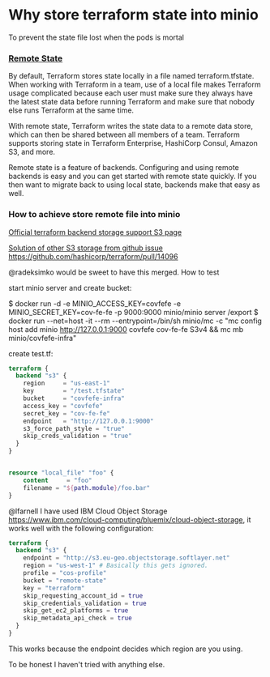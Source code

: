 # Why store terraform state into minio

To prevent the state file lost when the pods is mortal

### [Remote State](https://www.terraform.io/docs/state/remote.html)

By default, Terraform stores state locally in a file named terraform.tfstate. When working with Terraform in a team, use of a local file makes Terraform usage complicated because each user must make sure they always have the latest state data before running Terraform and make sure that nobody else runs Terraform at the same time.

With remote state, Terraform writes the state data to a remote data store, which can then be shared between all members of a team. Terraform supports storing state in Terraform Enterprise, HashiCorp Consul, Amazon S3, and more.

Remote state is a feature of backends. Configuring and using remote backends is easy and you can get started with remote state quickly. If you then want to migrate back to using local state, backends make that easy as well.

### How to achieve store remote file into minio

[Official terraform backend storage support S3 page](https://www.terraform.io/docs/backends/types/s3.html)

[Solution of other S3 storage from github issue](https://github.com/hashicorp/terraform/pull/15553#issuecomment-334724247)
https://github.com/hashicorp/terraform/pull/14096

@radeksimko would be sweet to have this merged.
How to test

start minio server and create bucket:

$ docker run -d -e MINIO_ACCESS_KEY=covfefe -e MINIO_SECRET_KEY=cov-fe-fe -p 9000:9000 minio/minio server /export
$ docker run --net=host -it --rm --entrypoint=/bin/sh minio/mc -c "mc config host add minio http://127.0.0.1:9000 covfefe cov-fe-fe S3v4 && mc mb minio/covfefe-infra"

create test.tf:

```terraform
terraform {
  backend "s3" {
    region     = "us-east-1"
    key        = "/test.tfstate"
    bucket     = "covfefe-infra"
    access_key = "covfefe"
    secret_key = "cov-fe-fe"
    endpoint   = "http://127.0.0.1:9000"
    s3_force_path_style = "true"
    skip_creds_validation = "true"
  }
}


resource "local_file" "foo" {
    content     = "foo"
    filename = "${path.module}/foo.bar"
}
```

@lfarnell I have used IBM Cloud Object Storage https://www.ibm.com/cloud-computing/bluemix/cloud-object-storage, it works well with the following configuration:

```terraform
terraform {
  backend "s3" {
    endpoint = "http://s3.eu-geo.objectstorage.softlayer.net"
    region = "us-west-1" # Basically this gets ignored.
    profile = "cos-profile"
    bucket = "remote-state"
    key = "terraform"
    skip_requesting_account_id = true
    skip_credentials_validation = true
    skip_get_ec2_platforms = true
    skip_metadata_api_check = true
  }
}
```

This works because the endpoint decides which region are you using.

To be honest I haven't tried with anything else.
